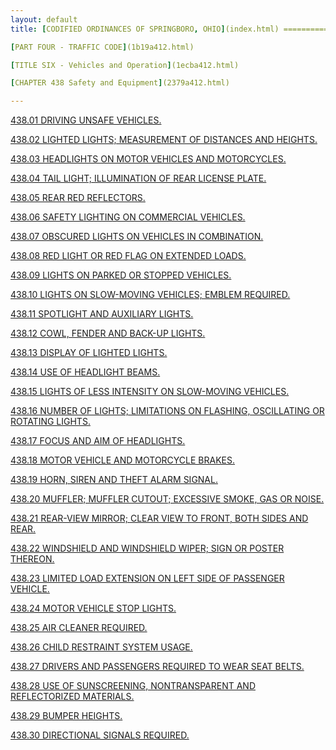 ```yaml
---
layout: default 
title: [CODIFIED ORDINANCES OF SPRINGBORO, OHIO](index.html) =====================================================

[PART FOUR - TRAFFIC CODE](1b19a412.html)

[TITLE SIX - Vehicles and Operation](1ecba412.html)

[CHAPTER 438 Safety and Equipment](2379a412.html)

---
```


[438.01 DRIVING UNSAFE VEHICLES.](23a8a412.html)

[438.02 LIGHTED LIGHTS; MEASUREMENT OF DISTANCES AND
HEIGHTS.](23b2a412.html)

[438.03 HEADLIGHTS ON MOTOR VEHICLES AND MOTORCYCLES.](23c2a412.html)

[438.04 TAIL LIGHT; ILLUMINATION OF REAR LICENSE PLATE.](23caa412.html)

[438.05 REAR RED REFLECTORS.](23d2a412.html)

[438.06 SAFETY LIGHTING ON COMMERCIAL VEHICLES.](23d8a412.html)

[438.07 OBSCURED LIGHTS ON VEHICLES IN COMBINATION.](23dfa412.html)

[438.08 RED LIGHT OR RED FLAG ON EXTENDED LOADS.](23e5a412.html)

[438.09 LIGHTS ON PARKED OR STOPPED VEHICLES.](23eba412.html)

[438.10 LIGHTS ON SLOW-MOVING VEHICLES; EMBLEM REQUIRED.](23f2a412.html)

[438.11 SPOTLIGHT AND AUXILIARY LIGHTS.](2412a412.html)

[438.12 COWL, FENDER AND BACK-UP LIGHTS.](241aa412.html)

[438.13 DISPLAY OF LIGHTED LIGHTS.](2422a412.html)

[438.14 USE OF HEADLIGHT BEAMS.](242aa412.html)

[438.15 LIGHTS OF LESS INTENSITY ON SLOW-MOVING
VEHICLES.](2430a412.html)

[438.16 NUMBER OF LIGHTS; LIMITATIONS ON FLASHING, OSCILLATING OR
ROTATING LIGHTS.](2436a412.html)

[438.17 FOCUS AND AIM OF HEADLIGHTS.](2445a412.html)

[438.18 MOTOR VEHICLE AND MOTORCYCLE BRAKES.](244ba412.html)

[438.19 HORN, SIREN AND THEFT ALARM SIGNAL.](245fa412.html)

[438.20 MUFFLER; MUFFLER CUTOUT; EXCESSIVE SMOKE, GAS OR
NOISE.](2469a412.html)

[438.21 REAR-VIEW MIRROR; CLEAR VIEW TO FRONT, BOTH SIDES AND
REAR.](2471a412.html)

[438.22 WINDSHIELD AND WINDSHIELD WIPER; SIGN OR POSTER
THEREON.](2477a412.html)

[438.23 LIMITED LOAD EXTENSION ON LEFT SIDE OF PASSENGER
VEHICLE.](2487a412.html)

[438.24 MOTOR VEHICLE STOP LIGHTS.](248da412.html)

[438.25 AIR CLEANER REQUIRED.](2496a412.html)

[438.26 CHILD RESTRAINT SYSTEM USAGE.](249da412.html)

[438.27 DRIVERS AND PASSENGERS REQUIRED TO WEAR SEAT
BELTS.](24b9a412.html)

[438.28 USE OF SUNSCREENING, NONTRANSPARENT AND REFLECTORIZED
MATERIALS.](24d9a412.html)

[438.29 BUMPER HEIGHTS.](24faa412.html)

[438.30 DIRECTIONAL SIGNALS REQUIRED.](2523a412.html)

